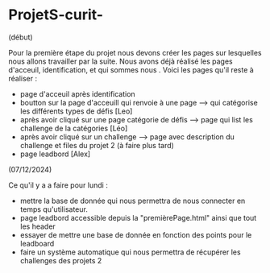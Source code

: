 # ProjetS-curit-

(début)

Pour la première étape du projet nous devons créer les pages sur lesquelles nous allons travailler par la suite.
Nous avons déjà réalisé les pages d'acceuil, identification, et qui sommes nous .
Voici les pages qu'il reste à réaliser :
- page d'acceuil après identification 
- boutton sur la page d'acceuill qui renvoie à une page --> qui catégorise les différents types de défis [Leo]
- après avoir cliqué sur une page catégorie de défis --> page qui list les challenge de la catégories [Léo]
- après avoir cliqué sur un challenge --> page avec description du challenge et files du projet 2 (à faire plus tard)
- page leadbord [Alex]


(07/12/2024)

Ce qu'il y a a faire pour lundi :
- mettre la base de donnée qui nous permettra de nous connecter en temps qu'utilisateur.
- page leadbord accessible depuis la "premièrePage.html" ainsi que tout les header
- essayer de mettre une base de donnée en fonction des points pour le leadboard
- faire un système automatique qui nous permettra de récupérer les challenges des projets 2
